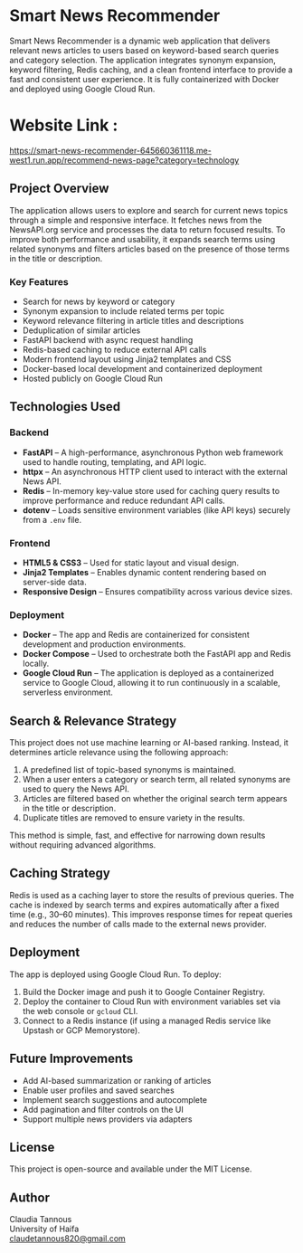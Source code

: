 # Smart News Recommender

Smart News Recommender is a dynamic web application that delivers relevant news articles to users based on keyword-based search queries and category selection. The application integrates synonym expansion, keyword filtering, Redis caching, and a clean frontend interface to provide a fast and consistent user experience. It is fully containerized with Docker and deployed using Google Cloud Run.

# Website Link :
https://smart-news-recommender-645660361118.me-west1.run.app/recommend-news-page?category=technology


## Project Overview

The application allows users to explore and search for current news topics through a simple and responsive interface. It fetches news from the NewsAPI.org service and processes the data to return focused results. To improve both performance and usability, it expands search terms using related synonyms and filters articles based on the presence of those terms in the title or description.

### Key Features

- Search for news by keyword or category
- Synonym expansion to include related terms per topic
- Keyword relevance filtering in article titles and descriptions
- Deduplication of similar articles
- FastAPI backend with async request handling
- Redis-based caching to reduce external API calls
- Modern frontend layout using Jinja2 templates and CSS
- Docker-based local development and containerized deployment
- Hosted publicly on Google Cloud Run

## Technologies Used

### Backend

- **FastAPI** – A high-performance, asynchronous Python web framework used to handle routing, templating, and API logic.
- **httpx** – An asynchronous HTTP client used to interact with the external News API.
- **Redis** – In-memory key-value store used for caching query results to improve performance and reduce redundant API calls.
- **dotenv** – Loads sensitive environment variables (like API keys) securely from a `.env` file.

### Frontend

- **HTML5 & CSS3** – Used for static layout and visual design.
- **Jinja2 Templates** – Enables dynamic content rendering based on server-side data.
- **Responsive Design** – Ensures compatibility across various device sizes.

### Deployment

- **Docker** – The app and Redis are containerized for consistent development and production environments.
- **Docker Compose** – Used to orchestrate both the FastAPI app and Redis locally.
- **Google Cloud Run** – The application is deployed as a containerized service to Google Cloud, allowing it to run continuously in a scalable, serverless environment.

## Search & Relevance Strategy

This project does not use machine learning or AI-based ranking. Instead, it determines article relevance using the following approach:

1. A predefined list of topic-based synonyms is maintained.
2. When a user enters a category or search term, all related synonyms are used to query the News API.
3. Articles are filtered based on whether the original search term appears in the title or description.
4. Duplicate titles are removed to ensure variety in the results.

This method is simple, fast, and effective for narrowing down results without requiring advanced algorithms.

## Caching Strategy

Redis is used as a caching layer to store the results of previous queries. The cache is indexed by search terms and expires automatically after a fixed time (e.g., 30–60 minutes). This improves response times for repeat queries and reduces the number of calls made to the external news provider.


## Deployment

The app is deployed using Google Cloud Run. To deploy:

1. Build the Docker image and push it to Google Container Registry.
2. Deploy the container to Cloud Run with environment variables set via the web console or `gcloud` CLI.
3. Connect to a Redis instance (if using a managed Redis service like Upstash or GCP Memorystore).


## Future Improvements

- Add AI-based summarization or ranking of articles
- Enable user profiles and saved searches
- Implement search suggestions and autocomplete
- Add pagination and filter controls on the UI
- Support multiple news providers via adapters

## License

This project is open-source and available under the MIT License.

## Author

Claudia Tannous  
University of Haifa  
claudetannous820@gmail.com
